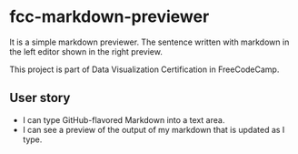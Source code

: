 # fcc-markdown-previewer
It is a simple markdown previewer. The sentence written with markdown in the left editor shown in the right preview. 

This project is part of Data Visualization Certification in FreeCodeCamp.

## User story
-  I can type GitHub-flavored Markdown into a text area.
-  I can see a preview of the output of my markdown that is updated as I type.
